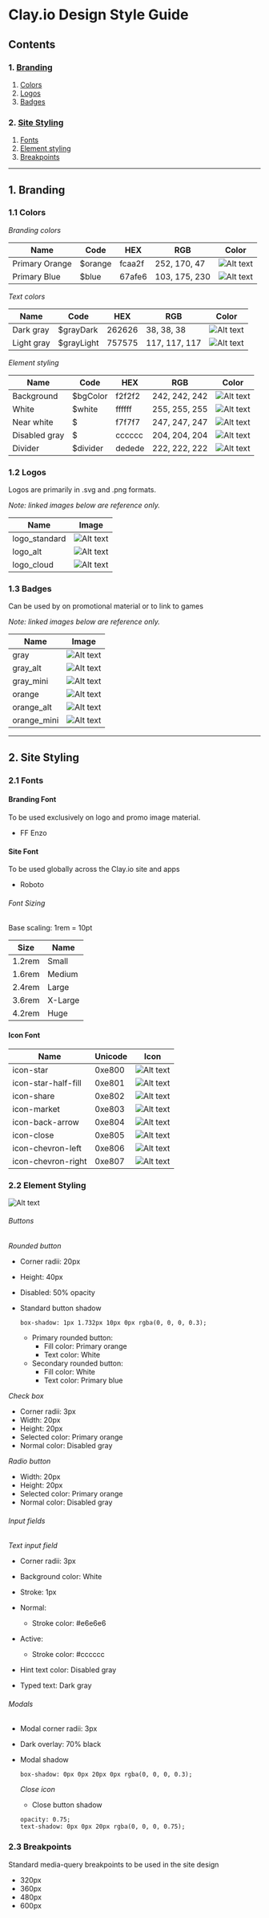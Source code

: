 # Clay.io Design Style Guide

## Contents  

### 1. [Branding](#branding)
  1. [Colors](#colors)
  2. [Logos](#logos)
  3. [Badges](#badges)

### 2. [Site Styling](#styling)
  1. [Fonts](#fonts)
  2. [Element styling](#elements)
  3. [Breakpoints](#breaks)

---

## 1. Branding <a name="branding"></a>

### 1.1 Colors <a name="colors"></a>
_Branding colors_  

Name              | Code       | HEX    | RGB           | Color
------------------|------------|--------|---------------|--------
Primary Orange    | $orange    | fcaa2f | 252, 170, 47  | ![Alt text](https://github.com/claydotio/design-assets/blob/master/style_guide_references/branding/colors/primary_orange.png)
Primary Blue      | $blue      | 67afe6 | 103, 175, 230 | ![Alt text](https://github.com/claydotio/design-assets/blob/master/style_guide_references/branding/colors/primary_blue.png)

_Text colors_  

Name              | Code       | HEX    | RGB           | Color
------------------|------------|--------|---------------|--------
Dark gray         | $grayDark  | 262626 | 38, 38, 38    | ![Alt text](https://github.com/claydotio/design-assets/blob/master/style_guide_references/branding/colors/dark_gray.png)
Light gray        | $grayLight | 757575 | 117, 117, 117 | ![Alt text](https://github.com/claydotio/design-assets/blob/master/style_guide_references/branding/colors/light_gray.png)

_Element styling_  

Name              | Code       | HEX    | RGB           | Color
------------------|------------|--------|---------------|--------
Background        | $bgColor   | f2f2f2 | 242, 242, 242 | ![Alt text](https://github.com/claydotio/design-assets/blob/master/style_guide_references/branding/colors/background.png)
White             | $white     | ffffff | 255, 255, 255 | ![Alt text](https://github.com/claydotio/design-assets/blob/master/style_guide_references/branding/colors/white.png)
Near white        | $          | f7f7f7 | 247, 247, 247 | ![Alt text](https://github.com/claydotio/design-assets/blob/master/style_guide_references/branding/colors/near_white.png)
Disabled gray     | $          | cccccc | 204, 204, 204 | ![Alt text](https://github.com/claydotio/design-assets/blob/master/style_guide_references/branding/colors/disabled_gray.png)
Divider           | $divider   | dedede | 222, 222, 222 | ![Alt text](https://github.com/claydotio/design-assets/blob/master/style_guide_references/branding/colors/divider.png)  

### 1.2 Logos <a name="logos"></a>
Logos are primarily in .svg and .png formats.  

_Note: linked images below are reference only._

Name              | Image
------------------|--------------
logo_standard     | ![Alt text](https://github.com/claydotio/design-assets/blob/master/style_guide_references/branding/logos/logo_standard.png)
logo_alt          | ![Alt text](https://github.com/claydotio/design-assets/blob/master/style_guide_references/branding/logos/logo_alt.png)
logo_cloud        | ![Alt text](https://github.com/claydotio/design-assets/blob/master/style_guide_references/branding/logos/logo_cloud.png)  

### 1.3 Badges <a name="badges"></a>
Can be used by on promotional material or to link to games  

_Note: linked images below are reference only._  

Name          | Image
--------------|--------------
gray          | ![Alt text](https://github.com/claydotio/design-assets/blob/master/style_guide_references/branding/badges/gray.png)
gray_alt      | ![Alt text](https://github.com/claydotio/design-assets/blob/master/style_guide_references/branding/badges/gray_alt.png)
gray_mini     | ![Alt text](https://github.com/claydotio/design-assets/blob/master/style_guide_references/branding/badges/gray_mini.png)
orange        | ![Alt text](https://github.com/claydotio/design-assets/blob/master/style_guide_references/branding/badges/orange.png)
orange_alt    | ![Alt text](https://github.com/claydotio/design-assets/blob/master/style_guide_references/branding/badges/orange_alt.png)
orange_mini   | ![Alt text](https://github.com/claydotio/design-assets/blob/master/style_guide_references/branding/badges/orange_mini.png)  

---

## 2. Site Styling <a name="styling"></a>

### 2.1 Fonts <a name="fonts"></a>

#### Branding Font

To be used exclusively on logo and promo image material.
- FF Enzo

#### Site Font

To be used globally across the Clay.io site and apps
- Roboto

###### Font Sizing

Base scaling: 1rem = 10pt  

Size      | Name
----------|--------
1.2rem    | Small
1.6rem    | Medium
2.4rem    | Large
3.6rem    | X-Large
4.2rem    | Huge  

#### Icon Font

Name                  | Unicode   | Icon
----------------------|-----------|--------
icon-star             | 0xe800    | ![Alt text](https://github.com/claydotio/design-assets/blob/master/style_guide_references/site_styling/icon_font/star.png)
icon-star-half-fill   | 0xe801    | ![Alt text](https://github.com/claydotio/design-assets/blob/master/style_guide_references/site_styling/icon_font/star_half.png)
icon-share            | 0xe802    | ![Alt text](https://github.com/claydotio/design-assets/blob/master/style_guide_references/site_styling/icon_font/share.png)
icon-market           | 0xe803    | ![Alt text](https://github.com/claydotio/design-assets/blob/master/style_guide_references/site_styling/icon_font/market.png)
icon-back-arrow       | 0xe804    | ![Alt text](https://github.com/claydotio/design-assets/blob/master/style_guide_references/site_styling/icon_font/back_arrow.png)
icon-close            | 0xe805    | ![Alt text](https://github.com/claydotio/design-assets/blob/master/style_guide_references/site_styling/icon_font/close.png)
icon-chevron-left     | 0xe806    | ![Alt text](https://github.com/claydotio/design-assets/blob/master/style_guide_references/site_styling/icon_font/chevron_left.png)
icon-chevron-right    | 0xe807    | ![Alt text](https://github.com/claydotio/design-assets/blob/master/style_guide_references/site_styling/icon_font/chevron_right.png)  

### 2.2 Element Styling <a name="elements"></a>  

![Alt text](https://github.com/claydotio/design-assets/blob/master/style_guide_references/site_styling/assets.png)

###### Buttons
_Rounded button_  
- Corner radii: 20px  
- Height: 40px
- Disabled: 50% opacity
- Standard button shadow

  ```
  box-shadow: 1px 1.732px 10px 0px rgba(0, 0, 0, 0.3);
  ```

  - Primary rounded button:
    - Fill color: Primary orange
    - Text color: White
  - Secondary rounded button:
    - Fill color: White
    - Text color: Primary blue  

_Check box_
- Corner radii: 3px
- Width: 20px
- Height: 20px
- Selected color: Primary orange
- Normal color: Disabled gray

_Radio button_
- Width: 20px
- Height: 20px
- Selected color: Primary orange
- Normal color: Disabled gray

###### Input fields

_Text input field_
- Corner radii: 3px
- Background color: White
- Stroke: 1px  

- Normal:
  - Stroke color: #e6e6e6
- Active:
  - Stroke color: #cccccc  

- Hint text color: Disabled gray
- Typed text: Dark gray

###### Modals

- Modal corner radii: 3px  
- Dark overlay: 70% black  
- Modal shadow

  ```
  box-shadow: 0px 0px 20px 0px rgba(0, 0, 0, 0.3);
  ```  

  _Close icon_
  - Close button shadow

  ```
  opacity: 0.75;
  text-shadow: 0px 0px 20px rgba(0, 0, 0, 0.75);
  ```

### 2.3 Breakpoints <a name="breaks"></a>
Standard media-query breakpoints to be used in the site design

- 320px
- 360px
- 480px
- 600px
